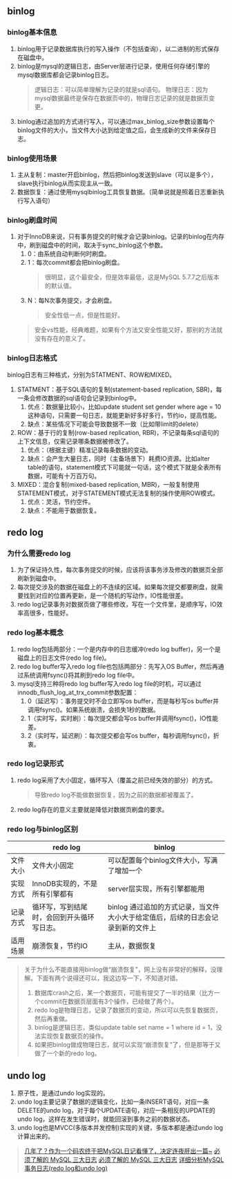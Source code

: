 
## binlog

### binlog基本信息

1. binlog用于记录数据库执行的写入操作（不包括查询），以二进制的形式保存在磁盘中。
2. binlog是mysql的逻辑日志，由Server层进行记录，使用任何存储引擎的mysql数据库都会记录binlog日志。
    > 逻辑日志：可以简单理解为记录的就是sql语句。
    > 物理日志：因为mysql数据最终是保存在数据页中的，物理日志记录的就是数据页变更。
3. binlog通过追加的方式进行写入，可以通过max_binlog_size参数设置每个binlog文件的大小，当文件大小达到给定值之后，会生成新的文件来保存日志。

### binlog使用场景

1. 主从复制：master开启binlog，然后把binlog发送到slave（可以是多个），slave执行binlog从而实现主从一致。
2. 数据恢复：通过使用mysqlbinlog工具恢复数据。（简单说就是照着日志重新执行写入语句）

### binlog刷盘时间

1. 对于InnoDB来说，只有事务提交的时候才会记录binlog。记录的binlog在内存中，刷到磁盘中的时间，取决于sync_binlog这个参数。
    1. 0：由系统自动判断何时刷盘。
    2. 1：每次commit都会把binlog刷盘。
        >很明显，这个最安全，但是效率最低，这是MySQL 5.7.7之后版本的默认值。
    3. N：每N次事务提交，才会刷盘。
        >安全性低一点，但是性能好。
    >安全vs性能，经典难题，如果有个方法又安全性能又好，那别的方法就没有存在的意义了。

### binlog日志格式

binlog日志有三种格式，分别为STATMENT、ROW和MIXED。

1. STATMENT：基于SQL语句的复制(statement-based replication, SBR)，每一条会修改数据的sql语句会记录到binlog中。
    1. 优点：数据量比较小，比如update student set gender where age = 10这种语句，只需要一句日志，就能更新好多好多行，节约io，提高性能。
    2. 缺点：某些情况下可能会导致数据不一致（比如带limit的delete）
2. ROW：基于行的复制(row-based replication, RBR)，不记录每条sql语句的上下文信息，仅需记录哪条数据被修改了。
    1. 优点：（根据主键）精准记录每条数据的变动。
    2. 缺点：会产生大量日志，同时（主备场景下）耗费IO资源。比如alter table的语句，statement模式下可能就一句话，这个模式下就是全表所有数据，可能有十万百万句。
3. MIXED：混合复制(mixed-based replication, MBR)，一般复制使用STATEMENT模式，对于STATEMENT模式无法复制的操作使用ROW模式。
    1. 优点：灵活，节约空件。
    2. 缺点：不能用于数据恢复。

## redo log

### 为什么需要redo log

1. 为了保证持久性，每次事务提交的时候，应该将该事务涉及修改的数据页全部刷新到磁盘中。
2. 每次提交涉及的数据在磁盘上的不连续的区域。如果每次提交都要刷盘，就需要找到对应的位置再更新，是一个随机的写动作，IO性能很差。
3. redo log记录事务对数据页做了哪些修改，写在一个文件里，是顺序写，IO效率高很多，性能好。

### redo log基本概念

1. redo log包括两部分：一个是内存中的日志缓冲(redo log buffer)，另一个是磁盘上的日志文件(redo log file)。
2. redo log buffer写入redo log file也包括两部分：先写入OS Buffer，然后再通过系统调用fsync()将其刷到redo log file中。
3. mysql支持三种将redo log buffer写入redo log file的时机，可以通过innodb_flush_log_at_trx_commit参数配置：
    1. 0（延迟写）：事务提交时不会立即写os buffer，而是每秒写os buffer并调用fsync()。如果系统崩溃，会损失1秒的数据。
    2. 1（实时写，实时刷）：每次提交都会写os buffer并调用fsync()，IO性能差。
    3. 2（实时写，延迟刷）：每次提交都会写os buffer，每秒调用fsync()，折衷。

### redo log记录形式

1. redo log采用了大小固定，循环写入（覆盖之前已经失效的部分）的方式。
    >导致redo log不能做数据恢复，因为之前的数据都被覆盖了。
2. redo log存在的意义主要就是降低对数据页刷盘的要求。

### redo log与binlog区别

| |redo log|binlog|
|---|---|---|
文件大小|文件大小固定|可以配置每个binlog文件大小，写满了增加一个|
实现方式|InnoDB实现的，不是所有引擎都有|server层实现，所有引擎都能用|
记录方式|循环写，写到结尾时，会回到开头循环写日志。|binlog 通过追加的方式记录，当文件大小大于给定值后，后续的日志会记录到新的文件上|
适用场景|崩溃恢复，节约IO|主从，数据恢复|

>关于为什么不能直接用binlog做“崩溃恢复”，网上没有非常好的解释，没理解。下面有两个说得还可以，我这边写一下，不知道对错。
>1. 数据库crash之后，某一个数据页，可能有提交了一半的结果（比方一个commit在数据页层面有3个操作，已经做了两个）。
>   1. redo log是物理日志，记录了数据页的变动，所以可以先恢复数据页，然后再重做。
>   2. binlog是逻辑日志，类似update table set name = 1 where id = 1，没法实现恢复数据页的操作。
>2. 如果把binlog做成物理日志，就可以实现“崩溃恢复”了，但是那等于又做了一个新的redo log。

## undo log

1. 原子性，是通过undo log实现的。
2. undo log主要记录了数据的逻辑变化，比如一条INSERT语句，对应一条DELETE的undo log，对于每个UPDATE语句，对应一条相反的UPDATE的undo log，这样在发生错误时，就能回滚到事务之前的数据状态。
3. undo log也是MVCC(多版本并发控制)实现的关键，多版本都是通过undo log计算出来的。

>[几年了？作为一个码农终于把MySQL日记看懂了，决定连夜肝出一篇~](https://mp.weixin.qq.com/s?__biz=MzIzMzgxOTQ5NA==&mid=2247509851&idx=3&sn=5a926562ab945ddeddaeeef0f8431355&chksm=e8fd3b52df8ab244f9abeccecf650e84d921b37d3f17b9e7ff41a494964641da2d3cdc219ded&xtrack=1&scene=90&subscene=93&sessionid=1603867414&clicktime=1603867468&enterid=1603867468&ascene=56&devicetype=android-29&version=2700123b&nettype=WIFI&abtest_cookie=AAACAA%3D%3D&lang=zh_CN&exportkey=Ah133iZdBwGn2AP%2BCN2JcmM%3D&pass_ticket=IZMTdWmP9SLAm1gHf1KMUhUTxBTVJXMp%2BBAZwj9w7nIcZYYjoVvCxt28DNU9x1N5&wx_header=1)
>[必须了解的 MySQL 三大日志](https://mp.weixin.qq.com/s?__biz=MzAxNjk4ODE4OQ==&mid=2247494650&idx=4&sn=cb7fb9900e14880c6305b29f29bdd1c3&chksm=9beeca88ac99439e5a917ddcff4be7a1addc9d29d4af3431ccfd845d6a6a6668e0d1bde5e04f&xtrack=1&scene=90&subscene=93&sessionid=1604367787&clicktime=1604367840&enterid=1604367840&ascene=56&devicetype=android-29&version=270014ab&nettype=WIFI&abtest_cookie=AAACAA%3D%3D&lang=zh_CN&exportkey=Ag%2FlTiMx8vUlUQMHUeyGY3o%3D&pass_ticket=WgRuAPnuJYEbd2%2FANoPFiHpoQsAUQl3W8mbFOA62s%2BzqIqfNSbgUeVKwFz56LPBL&wx_header=1)
>[必须了解的 MySQL 三大日志](https://juejin.cn/post/6860252224930070536)
>[详细分析MySQL事务日志(redo log和undo log)](https://www.cnblogs.com/f-ck-need-u/archive/2018/05/08/9010872.html#auto_id_11)